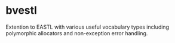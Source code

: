 # bvestl

Extention to EASTL with various useful vocabulary types including polymorphic allocators and non-exception error handling.
